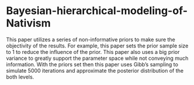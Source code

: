 # Bayesian-hierarchical-modeling-of-Nativism

This paper utilizes a series of non-informative priors to make sure the objectivity of the results. For example, this paper sets the prior sample size to 1 to reduce the influence of the prior. This paper also uses a big prior variance to greatly support the parameter space while not conveying much information. 
With the priors set then this paper uses Gibb’s sampling to simulate 5000 iterations and approximate the posterior distribution of the both levels. 
